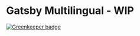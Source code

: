 # Gatsby Multilingual - WIP

[![Greenkeeper badge](https://badges.greenkeeper.io/ervasive/gatsby-multilingual.svg)](https://greenkeeper.io/)

